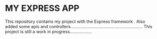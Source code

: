 MY EXPRESS APP
====
This repository contains my project with the Express framework .
Also  added some apis and controllers...........................................................
This project is still a work in progress..................

